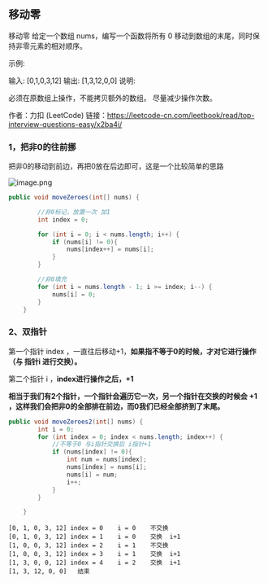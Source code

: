## 移动零

移动零
给定一个数组 nums，编写一个函数将所有 0 移动到数组的末尾，同时保持非零元素的相对顺序。

示例:

输入: [0,1,0,3,12]
输出: [1,3,12,0,0]
说明:

必须在原数组上操作，不能拷贝额外的数组。
尽量减少操作次数。

作者：力扣 (LeetCode)
链接：https://leetcode-cn.com/leetbook/read/top-interview-questions-easy/x2ba4i/

### 1，把非0的往前挪

把非0的移动到前边，再把0放在后边即可，这是一个比较简单的思路

![image.png](https://pic.leetcode-cn.com/1643270315-cBXrft-image.png)

```java
public void moveZeroes(int[] nums) {

        //非0标记，放置一次 加1
        int index = 0;

        for (int i = 0; i < nums.length; i++) {
            if (nums[i] != 0){
                nums[index++] = nums[i];
            }
        }

        //非0填充
        for (int i = nums.length - 1; i >= index; i--) {
            nums[i] = 0;
        }
    }
```

### 2、双指针

第一个指针 index ，一直往后移动+1，**如果指不等于0的时候，才对它进行操作（与 指针i 进行交换）。**

第二个指针 i ，**index进行操作之后，+1**

**相当于我们有2个指针，一个指针会遍历它一次，另一个指针在交换的时候会 +1 ，这样我们会把非0的全部排在前边，而0我们已经全部挤到了末尾。**

```java
public void moveZeroes2(int[] nums) {
        int i = 0;
        for (int index = 0; index < nums.length; index++) {
            //不等于0 与i指针交换后 i指针+1
            if (nums[index] != 0){
                int num = nums[index];
                nums[index] = nums[i];
                nums[i] = num;
                i++;
            }
        }

    }
```



```text
[0, 1, 0, 3, 12] index = 0    i = 0    不交换
[0, 1, 0, 3, 12] index = 1    i = 0    交换  i+1
[1, 0, 0, 3, 12] index = 2    i = 1    不交换
[1, 0, 0, 3, 12] index = 3    i = 1    交换  i+1
[1, 3, 0, 0, 12] index = 4    i = 2    交换  i+1
[1, 3, 12, 0, 0]   结束
```

